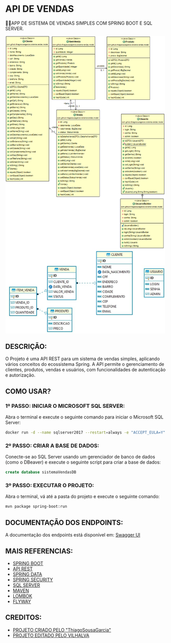 # API DE VENDAS
👨‍🏫APP DE SISTEMA DE VENDAS SIMPLES COM SPRING BOOT E SQL SERVER.

<img src="./IMAGENS/FOTO_1.png" align="center" width="500"> <br>
<img src="./IMAGENS/FOTO_2.png" align="center" width="500"> <br>

## DESCRIÇÃO:
O Projeto é uma API REST para um sistema de vendas simples, aplicando vários conceitos do ecossistema Spring. A API permite o gerenciamento de clientes, produtos, vendas e usuários, com funcionalidades de autenticação e autorização.

## COMO USAR?
### 1º PASSO: INICIAR O MICROSOFT SQL SERVER:
Abra o terminal e execute o seguinte comando para iniciar o Microsoft SQL Server:

```sh
docker run -d --name sqlserver2017 --restart=always -e "ACCEPT_EULA=Y" -e "SA_PASSWORD=DaTaBaSe6-3-3#TSG" -p 1401:1433 mcr.microsoft.com/mssql/server:2017-latest
```

### 2º PASSO: CRIAR A BASE DE DADOS:
Conecte-se ao SQL Server usando um gerenciador de banco de dados (como o DBeaver) e execute o seguinte script para criar a base de dados:

```sql
create database sistemaVendasDB
```

### 3º PASSO: EXECUTAR O PROJETO:
Abra o terminal, vá até a pasta do projeto e execute o seguinte comando:

```sh
mvn package spring-boot:run
```

## DOCUMENTAÇÃO DOS ENDPOINTS:
A documentação dos endpoints está disponível em: [Swagger UI](http://localhost:8095/sistema-vendas/swagger-ui.html)

## MAIS REFERENCIAS:
- [SPRING BOOT](https://github.com/VILHALVA/CURSO-DE-SPRING-BOOT)
- [API REST](https://github.com/VILHALVA/CURSO-DE-API-REST)
- [SPRING DATA](https://spring.io/projects/spring-data)
- [SPRING SECURITY](https://spring.io/projects/spring-security)
- [SQL SERVER](https://github.com/VILHALVA/CURSO-DE-SQL-SERVER)
- [MAVEN](https://maven.apache.org/)
- [LOMBOK](https://projectlombok.org)
- [FLYWAY](https://flywaydb.org/documentation)

## CREDITOS:
- [PROJETO CRIADO PELO "ThiagoSousaGarcia"](https://github.com/ThiagoSousaGarcia/sistema-vendas-spring)
- [PROJETO EDITADO PELO VILHALVA](https://github.com/VILHALVA)



